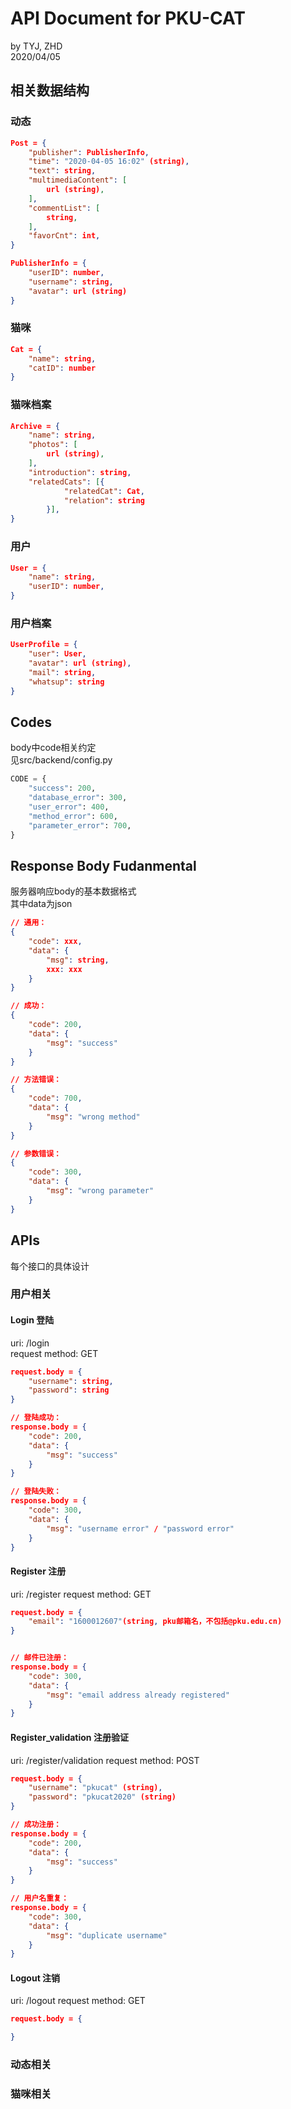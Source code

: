 # API Document for PKU-CAT

by TYJ, ZHD  
2020/04/05

## 相关数据结构

### 动态

``` json
Post = {
    "publisher": PublisherInfo,
    "time": "2020-04-05 16:02" (string),
    "text": string,
    "multimediaContent": [
        url (string),
    ],
    "commentList": [
        string,
    ],
    "favorCnt": int,
}

PublisherInfo = {
    "userID": number,
    "username": string,
    "avatar": url (string)
}

```

### 猫咪

``` json
Cat = {
    "name": string,
    "catID": number
}
```

### 猫咪档案

``` json
Archive = {
    "name": string,
    "photos": [
        url (string),
    ],
    "introduction": string,
    "relatedCats": [{
            "relatedCat": Cat,
            "relation": string
        }],
}
```

### 用户

``` json
User = {
    "name": string,
    "userID": number,
}
```

### 用户档案

``` json
UserProfile = {
    "user": User,
    "avatar": url (string),
    "mail": string,
    "whatsup": string
}
```

## Codes

body中code相关约定  
见src/backend/config.py  

``` python
CODE = {
    "success": 200,
    "database_error": 300,
    "user_error": 400,
    "method_error": 600,
    "parameter_error": 700,
}
```

## Response Body Fudanmental

服务器响应body的基本数据格式  
其中data为json

``` json
// 通用：
{
    "code": xxx,
    "data": {
        "msg": string,
        xxx: xxx
    }
}

// 成功：
{
    "code": 200,
    "data": {
        "msg": "success"
    }
}

// 方法错误：
{
    "code": 700,
    "data": {
        "msg": "wrong method"
    }
}

// 参数错误：
{
    "code": 300,
    "data": {
        "msg": "wrong parameter"
    }
}

```

## APIs

每个接口的具体设计

### 用户相关

#### Login 登陆

uri: /login  
request method: GET

``` json
request.body = {
    "username": string,
    "password": string
}

// 登陆成功：
response.body = {
    "code": 200,
    "data": {
        "msg": "success"
    }
}

// 登陆失败：
response.body = {
    "code": 300,
    "data": {
        "msg": "username error" / "password error"
    }
}
```

#### Register 注册

uri: /register
request method: GET

``` json
request.body = {
    "email": "1600012607"(string, pku邮箱名，不包括@pku.edu.cn)
}


// 邮件已注册：
response.body = {
    "code": 300,
    "data": {
        "msg": "email address already registered"
    }
}

```

#### Register_validation 注册验证

uri: /register/validation
request method: POST

``` json
request.body = {
    "username": "pkucat" (string),
    "password": "pkucat2020" (string)
}

// 成功注册：
response.body = {
    "code": 200,
    "data": {
        "msg": "success"
    }
}

// 用户名重复：
response.body = {
    "code": 300,
    "data": {
        "msg": "duplicate username"
    }
}

```

#### Logout 注销

uri: /logout
request method: GET

``` json
request.body = {

}

```

### 动态相关

### 猫咪相关
